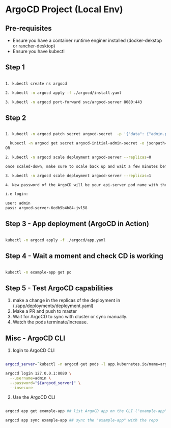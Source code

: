 # ArgoCD Project (Local Env)

## Pre-requisites

- Ensure you have a container runtime enginer installed (docker-dekstop or rancher-desktop)
- Ensure you have kubectl

## Step 1

```sh

1. kubectl create ns argocd

2. kubectl -n argocd apply -f ./argocd/install.yaml

3. kubectl -n argocd port-forward svc/argocd-server 8080:443

```

## Step 2

```sh

1. kubectl -n argocd patch secret argocd-secret  -p '{"data": {"admin.password": null, "admin.passwordMtime": null}}'

  kubectl -n argocd get secret argocd-initial-admin-secret -o jsonpath="{.data.password}" | base64 -d; echo (to get get secret)
OR

2. kubectl -n argocd scale deployment argocd-server --replicas=0

once scaled-down, make sure to scale back up and wait a few minutes before

3. kubectl -n argocd scale deployment argocd-server --replicas=1

4. New password of the ArgoCD will be your api-server pod name with the numbers at the end name (kubectl -n argocd get po >> to find pod name)

i.e login:

user: admin
pass: argocd-server-6cdb9b4b84-jvl58

```

## Step 3 - App deployment (ArgoCD in Action)

```sh

kubectl -n argocd apply -f ./argocd/app.yaml

```

## Step 4 - Wait a moment and check CD is working

```sh

kubectl -n example-app get po

```

## Step 5 - Test ArgoCD capabilities

1. make a change in the replicas of the deployment in (./app/deployments/deployment.yaml)
2. Make a PR and push to master
3. Wait for ArgoCD to sync with cluster or sync manually.
4. Watch the pods terminate/increase.

## Misc - ArgoCD CLI

1. login to ArgoCD CLI

```sh

argocd_server=`kubectl -n argocd get pods -l app.kubernetes.io/name=argocd-server -o name | cut -d'/' -f 2`

argocd login 127.0.0.1:8080 \
  --username=admin \
  --password="${argocd_server}" \
  --insecure
```

2. Use the ArgoCD CLI

```sh

argocd app get example-app ## list ArgoCD app on the CLI ("example-app" - name of App)

argocd app sync example-app ## sync the "example-app" with the repo
```
